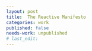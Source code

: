 ```yaml
---
layout: post
title:  The Reactive Manifesto
categories: work
published: false
needs-work: unpublished
# last_edit:
---
```


[reactive-manifesto]: https://www.reactivemanifesto.org/
